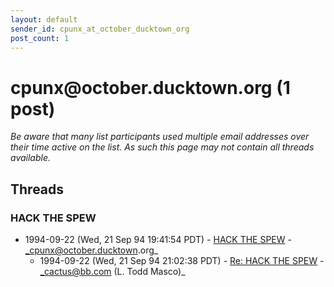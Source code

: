 ```yaml
---
layout: default
sender_id: cpunx_at_october_ducktown_org
post_count: 1
---
```


# cpunx<span>@</span>october.ducktown.org (1 post)

_Be aware that many list participants used multiple email addresses over their time active on the list. As such this page may not contain all threads available._

## Threads

### HACK THE SPEW
+ 1994-09-22 (Wed, 21 Sep 94 19:41:54 PDT) - [HACK THE SPEW](/archive/1994/09/a0baa6feb6ecc868735c11310f623b066bf5ac65a933d9d59ed83f209262357c) - _cpunx@october.ducktown.org_
  + 1994-09-22 (Wed, 21 Sep 94 21:02:38 PDT) - [Re: HACK THE SPEW](/archive/1994/09/6834429cdc97683b37924c62626b7a69e397bf5bd2430df3f61c0b9aaf0a9e07) - _cactus@bb.com (L. Todd Masco)_

